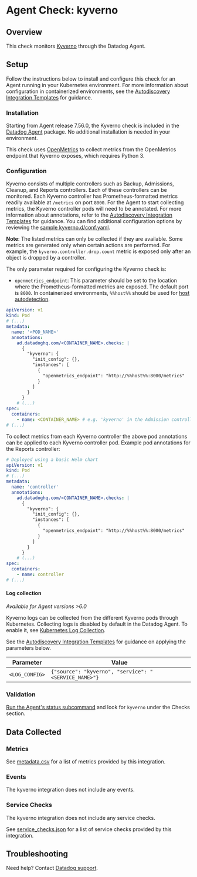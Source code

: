 # Agent Check: kyverno

## Overview

This check monitors [Kyverno][1] through the Datadog Agent.

## Setup

Follow the instructions below to install and configure this check for an Agent running in your Kubernetes environment. For more information about configuration in containerized environments, see the [Autodiscovery Integration Templates][3] for guidance.

### Installation

Starting from Agent release 7.56.0, the Kyverno check is included in the [Datadog Agent][2] package. No additional installation is needed in your environment.

This check uses [OpenMetrics][5] to collect metrics from the OpenMetrics endpoint that Kyverno exposes, which requires Python 3.

### Configuration

Kyverno consists of multiple controllers such as Backup, Admissions, Cleanup, and Reports controllers. Each of these controllers can be monitored. Each Kyverno controller has Prometheus-formatted metrics readily available at `/metrics` on port `8000`. For the Agent to start collecting metrics, the Kyverno controller pods will need to be annotated. For more information about annotations, refer to the [Autodiscovery Integration Templates][3] for guidance. You can find additional configuration options by reviewing the [sample kyverno.d/conf.yaml][4]. 

**Note**: The listed metrics can only be collected if they are available. Some metrics are generated only when certain actions are performed. For example, the `kyverno.controller.drop.count` metric is exposed only after an object is dropped by a controller.

The only parameter required for configuring the Kyverno check is:
- `openmetrics_endpoint`: This parameter should be set to the location where the Prometheus-formatted metrics are exposed. The default port is `8000`. In containerized environments, `%%host%%` should be used for [host autodetection][3]. 

```yaml
apiVersion: v1
kind: Pod
# (...)
metadata:
  name: '<POD_NAME>'
  annotations:
    ad.datadoghq.com/<CONTAINER_NAME>.checks: |
      {
        "kyverno": {
          "init_config": {},
          "instances": [
            {
              "openmetrics_endpoint": "http://%%host%%:8000/metrics"
            }
          ]
        }
      }
    # (...)
spec:
  containers:
    - name: <CONTAINER_NAME> # e.g. 'kyverno' in the Admission controller
# (...)
```

To collect metrics from each Kyverno controller the above pod annotations can be applied to each Kyverno controller pod. Example pod annotations for the Reports controller:

```yaml
# Deployed using a basic Helm chart
apiVersion: v1
kind: Pod
# (...)
metadata:
  name: 'controller'
  annotations:
    ad.datadoghq.com/<CONTAINER_NAME>.checks: |
      {
        "kyverno": {
          "init_config": {},
          "instances": [
            {
              "openmetrics_endpoint": "http://%%host%%:8000/metrics"
            }
          ]
        }
      }
    # (...)
spec:
  containers:
    - name: controller
# (...)
```

#### Log collection

_Available for Agent versions >6.0_

Kyverno logs can be collected from the different Kyverno pods through Kubernetes. Collecting logs is disabled by default in the Datadog Agent. To enable it, see [Kubernetes Log Collection][10].

See the [Autodiscovery Integration Templates][3] for guidance on applying the parameters below.

| Parameter      | Value                                                   |
| -------------- | ------------------------------------------------------- |
| `<LOG_CONFIG>` | `{"source": "kyverno", "service": "<SERVICE_NAME>"}`  |

### Validation

[Run the Agent's status subcommand][6] and look for `kyverno` under the Checks section.

## Data Collected

### Metrics

See [metadata.csv][7] for a list of metrics provided by this integration.

### Events

The kyverno integration does not include any events.

### Service Checks

The kyverno integration does not include any service checks.

See [service_checks.json][8] for a list of service checks provided by this integration.

## Troubleshooting

Need help? Contact [Datadog support][9].


[1]: https://kyverno.io/docs/introduction/
[2]: https://app.datadoghq.com/account/settings/agent/latest
[3]: https://docs.datadoghq.com/agent/kubernetes/integrations/
[4]: https://github.com/DataDog/integrations-core/blob/master/kyverno/datadog_checks/kyverno/data/conf.yaml.example
[5]: https://docs.datadoghq.com/integrations/openmetrics/
[6]: https://docs.datadoghq.com/agent/guide/agent-commands/#agent-status-and-information
[7]: https://github.com/DataDog/integrations-core/blob/master/kyverno/metadata.csv
[8]: https://github.com/DataDog/integrations-core/blob/master/kyverno/assets/service_checks.json
[9]: https://docs.datadoghq.com/help/
[10]: https://docs.datadoghq.com/agent/kubernetes/log/